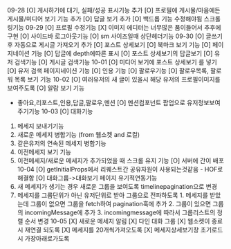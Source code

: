 09-28
[O] 게시하기에 대기, 실패/성공 표시기능 추가
[O] 프로필에 게시물/마음에든게시물/미디어 보기 기능 추가
[O] 답글 보기 추가
[O] 백드롭 기능 수정해야됨 스크롤링기능
09-29
[O] 프로필 수정기능
[X] 이미지 에디터는 너무많은 품이들어서 추후에 구현
[O] 사이드바 로그아웃기능
[O] sm 사이즈일때 상단헤더기능
09-30
[O] 글쓰기 후 자동으로 게시글 가져오기 추가
[O] 포스트 상세보기
[O] 북마크 보기 기능
[O] 페이지네이션 기능
[O] 답글에 depth에따른 표시
[O] 포스트 상세보기의 답글보기
[O] 유저 검색기능
[O] 게시글 검색기능
10-01
[O] 미디어 보기에 포스트 상세보기 를 넣기
[O] 유저 검색 페이지네이션 기능
[O] 인용 기능
[O] 팔로우기능
[O] 팔로우목록, 팔로워 목록 보기 기능
10-02
[O] 여러유저의 새 글이 있을시 해당 유저의 프로필이미지를 보여주도록
[O] 알람 보기 기능
  - 좋아요,리포스트,인용,답글,팔로우,멘션
[O] 멘션컴포넌트 팝업으로 유저정보보여주기기능
10-03
[O] 대화기능
  1. 메세지 보내기기능
  2. 새로운 메세지 병합기능 (from 웹소켓 and 로컬)
  3. 같은유저의 연속된 메세지 병합기능
  4. 이전메세지 보기 기능
  5. 이전메세지/새로운 메세지가 추가되었을 때 스크롤 유지 기능
[O] 서버에 간이 배포
10-04
[O] getInitialProps에서 리퀘스트간 공유자원이 사용되는것같음 - HOF로 해결함
[O] 대화그룹->대화보기 페이지 유기적연동기능
  1. 새 메세지가 생기는 경우 새로운 그룹을 보여도록 timelinepagination으로 변경
  2. 메세지를 그룹단위가 아닌 유저단위로 받아 그룹으로 전파하도록
    1. 메세지를 받았는데 그룹이 없으면 그룹을 fetch하여 pagination훅에 추가
    2. 그룹이 있으면 그룹의 incomingMessage에 추가
    3. incomingmessage에 따라서 그룹리스트의 정렬 순서 변경
10-05
[X] 새로운 메세지 알림
[X] 다인 대화 그룹
[X] 웹소켓이 종료시 재연결 되도록
[X] 메세지를 20개씩가져오도록
[X] 메세지상세보기창 초기로드시 가장아래로가도록